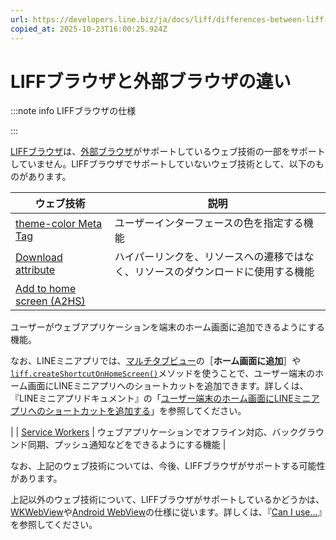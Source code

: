 ```yaml
---
url: https://developers.line.biz/ja/docs/liff/differences-between-liff-browser-and-external-browser/
copied_at: 2025-10-23T16:00:25.924Z
---
```

# LIFFブラウザと外部ブラウザの違い

:::note info
LIFFブラウザの仕様

:::

[LIFFブラウザ](https://developers.line.biz/ja/glossary/#liff-browser)は、[外部ブラウザ](https://developers.line.biz/ja/glossary/#external-browser)がサポートしているウェブ技術の一部をサポートしていません。LIFFブラウザでサポートしていないウェブ技術として、以下のものがあります。

| ウェブ技術 | 説明 |
| --- | --- |
| [theme-color Meta Tag](https://caniuse.com/meta-theme-color) | ユーザーインターフェースの色を指定する機能 |
| [Download attribute](https://caniuse.com/download) | ハイパーリンクを、リソースへの遷移ではなく、リソースのダウンロードに使用する機能 |
| [Add to home screen (A2HS)](https://caniuse.com/sr_web-app-manifest) | 
ユーザーがウェブアプリケーションを端末のホーム画面に追加できるようにする機能。

なお、LINEミニアプリでは、[マルチタブビュー](https://developers.line.biz/ja/docs/line-mini-app/discover/builtin-features/#multi-tab-view)の［**ホーム画面に追加**］や[`liff.createShortcutOnHomeScreen()`](https://developers.line.biz/ja/reference/liff/#create-shortcut-on-home-screen)メソッドを使うことで、ユーザー端末のホーム画面にLINEミニアプリへのショートカットを追加できます。詳しくは、『LINEミニアプリドキュメント』の「[ユーザー端末のホーム画面にLINEミニアプリへのショートカットを追加する](https://developers.line.biz/ja/docs/line-mini-app/develop/add-to-home-screen/)」を参照してください。

 |
| [Service Workers](https://caniuse.com/serviceworkers) | ウェブアプリケーションでオフライン対応、バックグラウンド同期、プッシュ通知などをできるようにする機能 |

なお、上記のウェブ技術については、今後、LIFFブラウザがサポートする可能性があります。

上記以外のウェブ技術について、LIFFブラウザがサポートしているかどうかは、[WKWebView](https://developer.apple.com/documentation/webkit/wkwebview)や[Android WebView](https://developer.android.com/reference/android/webkit/WebView)の仕様に従います。詳しくは、『[Can I use...](https://caniuse.com/)』を参照してください。